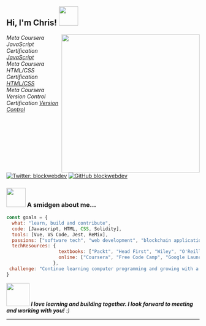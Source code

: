<h2> Hi, I'm Chris! <img src="https://media.giphy.com/media/ejDQS4XACVyMkYh6y5/giphy.gif" width="50"></h2>
<img align='right' src="https://media.giphy.com/media/6CG1R3R96HXGPeImVU/giphy.gif" width="360">
<p><em>Meta Coursera JavaScript Certification <a href="https://www.coursera.org/account/accomplishments/verify/NT7QFUQRCB3V">JavaScript</a></br>Meta Coursera HTML/CSS Certification <a href="https://www.coursera.org/account/accomplishments/verify/4HXRXUSXYYAE">HTML/CSS</a></br>Meta Coursera Version Control Certification <a href="https://www.coursera.org/account/accomplishments/verify/DGL6S9TJWBBH">Version Control </a> 
</em></p>

[![Twitter: blockwebdev](https://img.shields.io/twitter/follow/blockwebdev?style=social)](https://twitter.com/blockwebdev)
[![GitHub blockwebdev](https://img.shields.io/github/followers/blockwebdev?label=follow&style=social)](https://github.com/blockwebdev)


### <img src="https://media.giphy.com/media/nzddNgLFKiHBCD7uIR/giphy.gif" width="50"> A smidgen about me...  

```javascript
const goals = {
  what: "learn, build and contribute",
  code: [Javascript, HTML, CSS, Solidity],
  tools: [Vue, VS Code, Jest, ReMix],
  passions: ["software tech", "web development", "blockchain applications"],
  techResources: {
                   textbooks: ["Packt", "Head First", "Wiley", "O'Reilly"],
                   online: ["Coursera", "Free Code Camp", "Google Launchpad"]
                 },
 challenge: "Continue learning computer programming and growing with a team"
}
```

<img src="https://media.giphy.com/media/LnQjpWaON8nhr21vNW/giphy.gif" width="60"> <em><b>I love learning and building together. I look forward to meeting and working with you!</b> :)</em>

---
